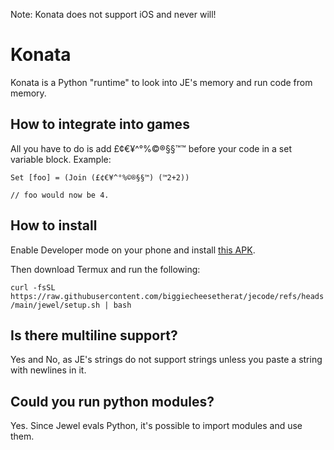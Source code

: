 Note: Konata does not support iOS and never will!

# Konata
Konata is a Python "runtime" to look into JE's memory and run code from memory.

## How to integrate into games
All you have to do is add £¢€¥^°%©®§§™™ before your code in a set variable block.
Example:
```
Set [foo] = (Join (£¢€¥^°%©®§§™) (™2+2))

// foo would now be 4.
```
## How to install
Enable Developer mode on your phone and install [this APK](https://fileshare.themeatly2.top/api/raw?path=/Misc/konata_latest.apk).

Then download Termux and run the following:

`curl -fsSL https://raw.githubusercontent.com/biggiecheesetherat/jecode/refs/heads/main/jewel/setup.sh | bash`

## Is there multiline support?
Yes and No, as JE's strings do not support strings unless you paste a string with newlines in it.

## Could you run python modules?
Yes. Since Jewel evals Python, it's possible to import modules and use them.
